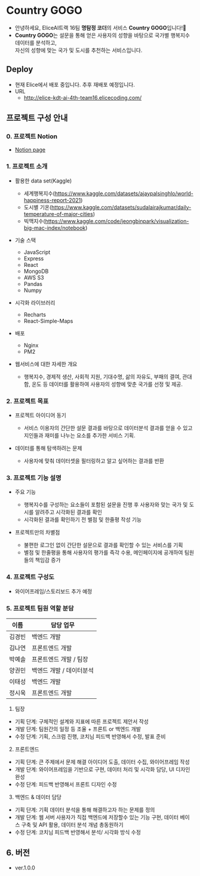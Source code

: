 # Country GOGO
- 안녕하세요, EliceAI트랙 16팀 **명탐정 코더**의 서비스 **Country GOGO**입니다!🎉
- **Country GOGO**는 설문을 통해 얻은 사용자의 성향을 바탕으로 국가별 행복지수 데이터를 분석하고,<br/>자신의 성향에 맞는 국가 및 도시를 추천하는 서비스입니다.

## Deploy
- 현재 Elice에서 배포 중입니다. 추후 재배포 예정입니다.
- URL
  - http://elice-kdt-ai-4th-team16.elicecoding.com/

## 프로젝트 구성 안내

### 0. 프로젝트 Notion
  - [Notion page](https://detectivecoder.notion.site/detectivecoder/1d701a9be74b4cc2b00bb8152e647188)

### 1. 프로젝트 소개
  - 활용한 data set(Kaggle)
    - 세계행복지수(https://www.kaggle.com/datasets/ajaypalsinghlo/world-happiness-report-2021)
    - 도시별 기온(https://www.kaggle.com/datasets/sudalairajkumar/daily-temperature-of-major-cities)
    - 빅맥지수(https://www.kaggle.com/code/jeongbinpark/visualization-big-mac-index/notebook)
    
  - 기술 스택
    - JavaScript
    - Express
    - React
    - MongoDB
    - AWS S3
    - Pandas
    - Numpy
    
  - 시각화 라이브러리
    - Recharts
    - React-Simple-Maps
  
  - 배포
    - Nginx
    - PM2
    
  - 웹서비스에 대한 자세한 개요
    - 행복지수, 경제적 생산, 사회적 지원, 기대수명, 삶의 자유도, 부패의 결여, 관대함, 온도 등 데이터를 활용하여 사용자의 성향에 맞춘 국가를 선정 및 제공.

### 2. 프로젝트 목표
  - 프로젝트 아이디어 동기
    - 서비스 이용자의 간단한 설문 결과를 바탕으로 데이터분석 결과를 얻을 수 있고 지인들과 재미를 나누는 요소를 추가한 서비스 기획.

  - 데이터를 통해 탐색하려는 문제
    - 사용자에 맞춰 데이터셋을 필터링하고 알고 싶어하는 결과를 반환

### 3. 프로젝트 기능 설명
  - 주요 기능
    - 행복지수를 구성하는 요소들이 포함된 설문을 진행 후 사용자와 맞는 국가 및 도시를 알려주고 시각화된 결과를 확인
    - 시각화된 결과를 확인하기 전 별점 및 한줄평 작성 기능

  - 프로젝트만의 차별점
    - 불편한 로그인 없이 간단한 설문으로 결과를 확인할 수 있는 서비스를 기획
    - 별점 및 한줄평을 통해 사용자의 평가를 즉각 수용, 메인페이지에 공개하여 팀원들의 책임감 증가

### 4. 프로젝트 구성도
  - 와이어프레임/스토리보드 추가 예정


### 5. 프로젝트 팀원 역할 분담
| 이름 | 담당 업무 |
| ------ | ------ |
| 김경빈 | 백엔드 개발 |
| 김나연 | 프론트엔드 개발 |
| 박예솔 | 프론트엔드 개발 / 팀장 |
| 양권민 | 백엔드 개발 / 데이터분석|
| 이태성 | 백엔드 개발 |
| 정시욱 | 프론트엔드 개발 |

1. 팀장

- 기획 단계: 구체적인 설계와 지표에 따른 프로젝트 제안서 작성
- 개발 단계: 팀원간의 일정 등 조율 + 프론트 or 백엔드 개발
- 수정 단계: 기획, 스크럼 진행, 코치님 피드백 반영해서 수정, 발표 준비

2. 프론트엔드 

- 기획 단계: 큰 주제에서 문제 해결 아이디어 도출, 데이터 수집, 와이어프레임 작성
- 개발 단계: 와이어프레임을 기반으로 구현, 데이터 처리 및 시각화 담당, UI 디자인 완성
- 수정 단계: 피드백 반영해서 프론트 디자인 수정

 3. 백엔드 & 데이터 담당  

- 기획 단계: 기획 데이터 분석을 통해 해결하고자 하는 문제를 정의
- 개발 단계: 웹 서버 사용자가 직접 백엔드에 저장할수 있는 기능 구현, 데이터 베이스 구축 및 API 활용, 데이터 분석 개념 총동원하기
- 수정 단계: 코치님 피드백 반영해서 분석/ 시각화 방식 수정

## 6. 버전
  - ver.1.0.0
